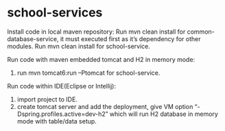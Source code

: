 # school-services

Install code in local maven repository: 
Run mvn clean install for common-database-service, it must executed first as it’s dependency for other modules.
Run mvn clean install for school-service.

Run code with maven embedded tomcat and H2 in memory mode:
1.	run mvn tomcat6:run –Ptomcat for school-service.

Run code within IDE(Eclipse or Intellij):
1.	import project to IDE.
2.	create tomcat server and add the deployment, give VM option “-Dspring.profiles.active=dev-h2” which will run H2 database in memory mode with table/data setup.
  
